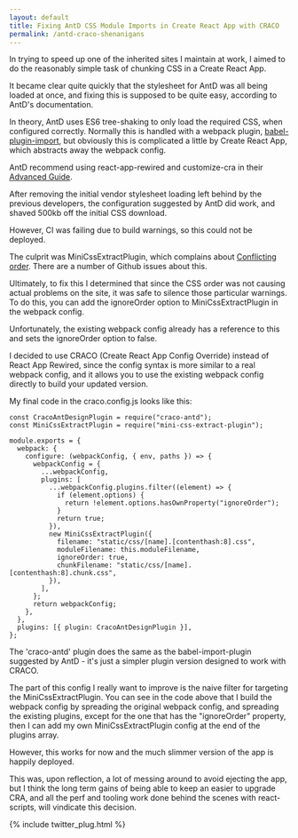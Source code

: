 ```yaml
---
layout: default
title: Fixing AntD CSS Module Imports in Create React App with CRACO
permalink: /antd-craco-shenanigans
---
```


In trying to speed up one of the inherited sites I maintain at work, I aimed to do the reasonably simple task of chunking CSS in a Create React App.

It became clear quite quickly that the stylesheet for AntD was all being loaded at once, and fixing this is supposed to be quite easy, according to AntD's documentation.

In theory, AntD uses ES6 tree-shaking to only load the required CSS, when configured correctly. Normally this is handled with a webpack plugin, [babel-plugin-import](https://github.com/ant-design/babel-plugin-import), but obviously this is complicated a little by Create React App, which abstracts away the webpack config.

AntD recommend using react-app-rewired and customize-cra in their [Advanced Guide](https://ant.design/docs/react/use-with-create-react-app#Advanced-Guides).

After removing the initial vendor stylesheet loading left behind by the previous developers, the configuration suggested by AntD did work, and shaved 500kb off the initial CSS download.

However, CI was failing due to build warnings, so this could not be deployed.

The culprit was MiniCssExtractPlugin, which complains about [Conflicting order](https://github.com/facebook/create-react-app/issues/5372). There are a number of Github issues about this.

Ultimately, to fix this I determined that since the CSS order was not causing actual problems on the site, it was safe to silence those particular warnings. To do this, you can add the ignoreOrder option to MiniCssExtractPlugin in the webpack config.

Unfortunately, the existing webpack config already has a reference to this and sets the ignoreOrder option to false.

I decided to use CRACO (Create React App Config Override) instead of React App Rewired, since the config syntax is more similar to a real webpack config, and it allows you to use the existing webpack config directly to build your updated version.

My final code in the craco.config.js looks like this:

```
const CracoAntDesignPlugin = require("craco-antd");
const MiniCssExtractPlugin = require("mini-css-extract-plugin");

module.exports = {
  webpack: {
    configure: (webpackConfig, { env, paths }) => {
      webpackConfig = {
        ...webpackConfig,
        plugins: [
          ...webpackConfig.plugins.filter((element) => {
            if (element.options) {
              return !element.options.hasOwnProperty("ignoreOrder");
            }
            return true;
          }),
          new MiniCssExtractPlugin({
            filename: "static/css/[name].[contenthash:8].css",
            moduleFilename: this.moduleFilename,
            ignoreOrder: true,
            chunkFilename: "static/css/[name].[contenthash:8].chunk.css",
          }),
        ],
      };
      return webpackConfig;
    },
  },
  plugins: [{ plugin: CracoAntDesignPlugin }],
};
```

The 'craco-antd' plugin does the same as the babel-import-plugin suggested by AntD - it's just a simpler plugin version designed to work with CRACO.

The part of this config I really want to improve is the naive filter for targeting the MiniCssExtractPlugin. You can see in the code above that I build the webpack config by spreading the original webpack config, and spreading the existing plugins, except for the one that has the "ignoreOrder" property, then I can add my own MiniCssExtractPlugin config at the end of the plugins array.

However, this works for now and the much slimmer version of the app is happily deployed.

This was, upon reflection, a lot of messing around to avoid ejecting the app, but I think the long term gains of being able to keep an easier to upgrade CRA, and all the perf and tooling work done behind the scenes with react-scripts, will vindicate this decision.

{% include twitter_plug.html %}
